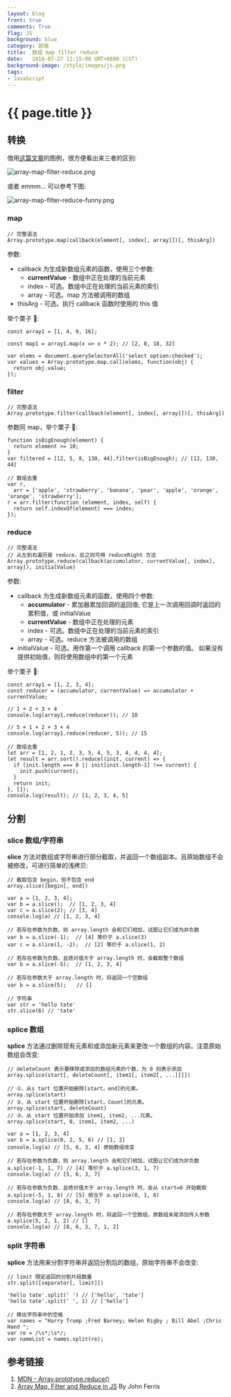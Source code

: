 ```yaml
---
layout: blog
front: true
comments: True
flag: JS
background: blue
category: 前端
title:  数组 map filter reduce
date:   2018-07-27 11:15:00 GMT+0800 (CST)
background-image: /style/images/js.png
tags:
- JavaScript
---
```

# {{ page.title }}

## 转换

借用[这篇文章](https://atendesigngroup.com/blog/array-map-filter-and-reduce-js)的图例，很方便看出来三者的区别:

![array-map-filter-reduce.png](https://i.loli.net/2018/07/25/5b57e50329aba.png)

或者 emmm... 可以参考下图:

![array-map-filter-reduce-funny.png](https://i.loli.net/2019/12/17/gytjW4A8JFXCLka.png)

### map

```JS
// 完整语法
Array.prototype.map(callback(element[, index[, array]])[, thisArg])
```

参数:

* callback 为生成新数组元素的函数，使用三个参数:
  * **currentValue** - 数组中正在处理的当前元素
  * index - 可选。数组中正在处理的当前元素的索引
  * array - 可选。map 方法被调用的数组
* thisArg - 可选。执行 callback 函数时使用的 this 值

举个栗子 🌰:

```JS
const array1 = [1, 4, 9, 16];

const map1 = array1.map(x => x * 2); // [2, 8, 18, 32]
```

```JS
var elems = document.querySelectorAll('select option:checked');
var values = Array.prototype.map.call(elems, function(obj) {
  return obj.value;
});
```

### filter

```JS
// 完整语法
Array.prototype.filter(callback(element[, index[, array]])[, thisArg])
```

参数同 map，举个栗子 🌰:

```JS
function isBigEnough(element) {
  return element >= 10;
}
var filtered = [12, 5, 8, 130, 44].filter(isBigEnough); // [12, 130, 44]
```

```JS
// 数组去重
var r,
  arr = ['apple', 'strawberry', 'banana', 'pear', 'apple', 'orange', 'orange', 'strawberry'];
r = arr.filter(function (element, index, self) {
  return self.indexOf(element) === index;
});
```

### reduce

```JS
// 完整语法
// 从左到右遍历是 reduce，反之则可用 reduceRight 方法
Array.prototype.reduce(callback(accumulator, currentValue[, index], array]), initialValue)
```

参数:

* callback 为生成新数组元素的函数，使用四个参数:
  * **accumulator** - 累加器累加回调的返回值; 它是上一次调用回调时返回的累积值，或 initialValue
  * **currentValue** - 数组中正在处理的元素
  * index - 可选。数组中正在处理的当前元素的索引
  * array - 可选。reduce 方法被调用的数组
* initialValue - 可选。用作第一个调用 callback 的第一个参数的值。 如果没有提供初始值，则将使用数组中的第一个元素

举个栗子 🌰:

```JS
const array1 = [1, 2, 3, 4];
const reducer = (accumulator, currentValue) => accumulator + currentValue;

// 1 + 2 + 3 + 4
console.log(array1.reduce(reducer)); // 10

// 5 + 1 + 2 + 3 + 4
console.log(array1.reduce(reducer, 5)); // 15
```

```JS
// 数组去重
let arr = [1, 2, 1, 2, 3, 5, 4, 5, 3, 4, 4, 4, 4];
let result = arr.sort().reduce((init, current) => {
  if (init.length === 0 || init[init.length-1] !== current) {
    init.push(current);
  }
  return init;
}, []);
console.log(result); // [1, 2, 3, 4, 5]
```

## 分割

### slice 数组/字符串

**slice** 方法对数组或字符串进行部分截取，并返回一个数组副本。且原始数组不会被修改，可进行简单的浅拷贝:

```JS
// 截取包含 begin，但不包含 end
array.slice([begin], end])
```

```JS
var a = [1, 2, 3, 4];
var b = a.slice();  // [1, 2, 3, 4]
var c = a.slice(2); // [3, 4]
console.log(a) // [1, 2, 3, 4]

// 若存在参数为负数，则 array.length 会和它们相加，试图让它们成为非负数
var b = a.slice(-1);  // [4] 等价于 a.slice(3)
var c = a.slice(1, -2);  // [2] 等价于 a.slice(1, 2)

// 若存在参数为负数，且绝对值大于 array.length 时，会截取整个数组
var b = a.slice(-5);  // [1, 2, 3, 4]

// 若存在参数大于 array.length 时，将返回一个空数组
var b = a.slice(5);　　// []
```

```JS
// 字符串
var str = 'hello tate'
str.slice(6) // 'tate'
```

### splice 数组

**splice** 方法通过删除现有元素和或添加新元素来更改一个数组的内容。注意原始数组会改变:

```JS
// deleteCount 表示要移除或添加的数组元素的个数，为 0 则表示添加
array.splice(start[, deleteCount[, item1[, item2[, ...]]]])

// ①、从s tart 位置开始删除[start，end]的元素。
array.splice(start)
// ②、从 start 位置开始删除[start，Count]的元素。
array.splice(start, deleteCount)
// ③、从 start 位置开始添加 item1, item2, ...元素。
array.splice(start, 0, item1, item2, ...)
```

```JS
var a = [1, 2, 3, 4]
var b = a.splice(0, 2, 5, 6) // [1, 2]
console.log(a) // [5, 6, 3, 4] 原始数组改变

// 若存在参数为负数，则 array.length 会和它们相加，试图让它们成为非负数
a.splice(-1, 1, 7) // [4] 等价于 a.splice(3, 1, 7)
console.log(a) // [5, 6, 3, 7]

// 若存在参数为负数，且绝对值大于 array.length 时，会从 start=0 开始截取
a.splice(-5, 1, 8) // [5] 相当于 a.splice(0, 1, 8)
console.log(a) // [8, 6, 3, 7]

// 若存在参数大于 array.length 时，将返回一个空数组，原数组末尾添加传入参数
a.splice(5, 2, 1, 2) // []
console.log(a) // [8, 6, 3, 7, 1, 2]
```

### split 字符串

**splice** 方法用来分割字符串并返回分割后的数组，原始字符串不会改变:

```JS
// limit 限定返回的分割片段数量
str.split([separator[, limit]])
```

```JS
'hello tate'.split(' ') // ['hello', 'tate']
'hello tate'.split(' ', 1) // ['hello']

// 移出字符串中的空格
var names = "Harry Trump ;Fred Barney; Helen Rigby ; Bill Abel ;Chris Hand ";
var re = /\s*;\s*/;
var nameList = names.split(re);
```

## 参考链接

1. [MDN - Array.prototype.reduce()](https://developer.mozilla.org/zh-CN/docs/Web/JavaScript/Reference/Global_Objects/Array/Reduce)
2. [Array Map, Filter and Reduce in JS](https://atendesigngroup.com/blog/array-map-filter-and-reduce-js) By John Ferris
